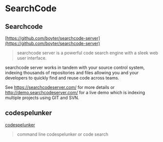 # SearchCode

## Searchcode

[https://github.com/boyter/searchcode-server](https://github.com/boyter/searchcode-server)

> searchcode server is a powerful code search engine with a sleek web user interface.

searchcode server works in tandem with your source control system, indexing thousands of repositories and files allowing you and your developers to quickly find and reuse code across teams.

See https://searchcodeserver.com/ for more details or http://demo.searchcodeserver.com/ for a live demo which is indexing multiple projects using GIT and SVN. 

## codespelunker

[codespelunker](https://github.com/boyter/cs)

>  command line codespelunker or code search 

